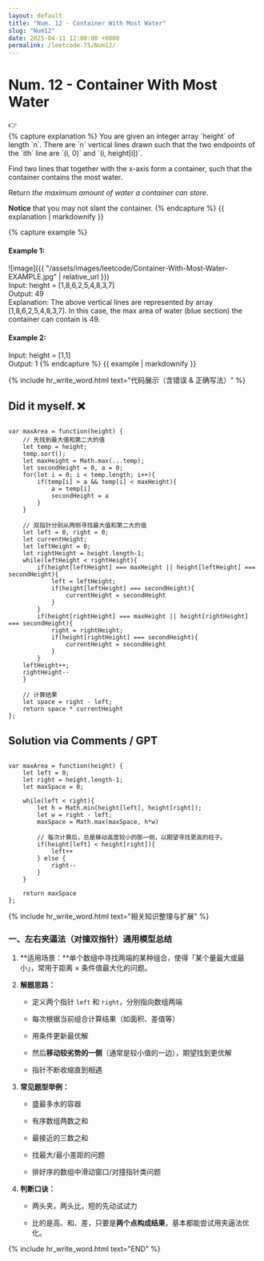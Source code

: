```yaml
---
layout: default
title: "Num. 12 - Container With Most Water"
slug: "Num12"
date: 2025-04-11 12:00:00 +0800
permalink: /leetcode-75/Num12/
---
```


# Num. 12 - Container With Most Water

<aside class="asideDiv">
    <div>👉</div>
    <div>
        <main>
            {% capture explanation %}
You are given an integer array `height` of length `n`. There are `n` vertical lines drawn such that the two endpoints of the `ith` line are `(i, 0)` and `(i, height[i])`.

Find two lines that together with the x-axis form a container, such that the container contains the most water.

Return *the maximum amount of water a container can store*.

**Notice** that you may not slant the container.
            {% endcapture %}
            {{ explanation | markdownify }}
        </main>
        <main>
            {% capture example %}
#### Example 1:
![image]({{ "/assets/images/leetcode/Container-With-Most-Water-EXAMPLE.jpg" | relative_url }})  
Input: height = [1,8,6,2,5,4,8,3,7]  
Output: 49  
Explanation: The above vertical lines are represented by array [1,8,6,2,5,4,8,3,7]. In this case, the max area of water (blue section) the container can contain is 49.
#### Example 2:
Input: height = [1,1]  
Output: 1
            {% endcapture %}
            {{ example | markdownify }}
        </main>
    </div>
</aside>

{% include hr_write_word.html text="代码展示（含错误 & 正确写法）" %}

## **Did it myself.** &#x274C;
<pre><code class="language-js">
var maxArea = function(height) {
    // 先找到最大值和第二大的值
    let temp = height;
    temp.sort();
    let maxHeight = Math.max(...temp);  
    let secondHeight = 0, a = 0;
    for(let i = 0; i < temp.length; i++){
        if(temp[i] > a && temp[i] < maxHeight){
            a = temp[i]
            secondHeight = a
        }
    }

    // 双指针分别从两侧寻找最大值和第二大的值
    let left = 0, right = 0;
    let currentHeight;
    let leftHeight = 0;
    let rightHeight = height.length-1;
    while(leftHeight < rightHeight){
        if(height[leftHeight] === maxHeight || height[leftHeight] === secondHeight){
            left = leftHeight;
            if(height[leftHeight] === secondHeight){
                currentHeight = secondHeight
            }
        } 
        if(height[rightHeight] === maxHeight || height[rightHeight] === secondHeight){
            right = rightHeight;
            if(height[rightHeight] === secondHeight){
                currentHeight = secondHeight
            }
        }
    leftHeight++;
    rightHeight--
    }

    // 计算结果
    let space = right - left;
    return space * currentHeight
};
</code></pre>

## **Solution via Comments / GPT**
<pre><code class="language-js">
var maxArea = function(height) {
    let left = 0;
    let right = height.length-1;
    let maxSpace = 0;

    while(left < right){
        let h = Math.min(height[left], height[right]);
        let w = right - left;
        maxSpace = Math.max(maxSpace, h*w)

        // 每次计算后，总是移动高度较小的那一侧，以期望寻找更高的柱子。
        if(height[left] < height[right]){
            left++
        } else {
            right--
        }
    }

    return maxSpace
};
</code></pre>

{% include hr_write_word.html text="相关知识整理与扩展" %}


### **一、左右夹逼法（对撞双指针）通用模型总结**

1. **适用场景：**单个数组中寻找两端的某种组合，使得「某个量最大或最小」，常用于距离 × 条件值最大化的问题。

2. **解题思路：**

    - 定义两个指针 `left` 和 `right`，分别指向数组两端

    - 每次根据当前组合计算结果（如面积、差值等）

    - 用条件更新最优解

    - 然后**移动较劣势的一侧**（通常是较小值的一边），期望找到更优解

    - 指针不断收缩直到相遇

3. **常见题型举例：**

    - 盛最多水的容器

    - 有序数组两数之和

    - 最接近的三数之和

    - 找最大/最小差距的问题

    - 排好序的数组中滑动窗口/对撞指针类问题

4. **判断口诀：**

    - 两头夹，两头比，短的先动试试力

    - 比的是高、和、差，只要是**两个点构成结果**，基本都能尝试用夹逼法优化。


{% include hr_write_word.html text="END" %}

















